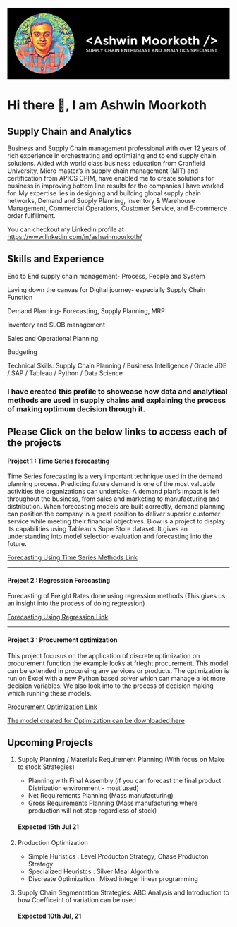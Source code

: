 ![Supply Chain and Analytics](https://github.com/ashwinmoorkoth1/ashwinmoorkoth1/blob/main/Ashwin%20(1).png)

# Hi there 👋, I am Ashwin Moorkoth
## Supply Chain and Analytics

Business and Supply Chain management professional with over 12 years of rich experience in orchestrating and optimizing end to end supply chain solutions. Aided with world class business education from Cranfield University, Micro master’s in supply chain management (MIT) and certification from APICS CPIM, have enabled me to create solutions for business in improving bottom line results for the companies I have worked for. My expertise lies in designing and building global supply chain networks, Demand and Supply Planning, Inventory & Warehouse Management, Commercial Operations, Customer Service, and E-commerce order fulfillment.

You can checkout my LinkedIn profile at https://www.linkedin.com/in/ashwinmoorkoth/

## Skills and Experience

End to End supply chain management- Process, People and System

Laying down the canvas for Digital journey- especially Supply Chain Function

Demand Planning- Forecasting, Supply Planning, MRP

Inventory and SLOB management

Sales and Operational Planning

Budgeting

Technical Skills: Supply Chain Planning  / Business Intelligence  / Oracle JDE / SAP / Tableau / Python / Data Science


### I have created this profile to showcase how data and analytical methods are used in supply chains and explaining the process of making optimum decision through it.


## Please Click on the below links to access each of the projects

####  Project 1 : Time Series forecasting
Time Series forecasting is a very important technique used in the demand planning process. Predicting future demand is one of the most valuable activities the organizations can undertake. A demand plan’s impact is felt throughout the business, from sales and marketing to manufacturing and distribution. When forecasting models are built correctly, demand planning can position the company in a great position to deliver superior customer service while meeting their financial objectives.
Blow is a project to display its capabilities using Tableau's SuperStore dataset. It gives an understanding into model selection evaluation and forecasting into the future.

[Forecasting Using Time Series Methods Link](https://github.com/ashwinmoorkoth1/Forecasting_Using_Time_Series/blob/main/Forecasting%20.ipynb)
_____

####  Project 2 : Regression Forecasting
Forecasting of Freight Rates done using regression methods (This gives us an insight into the process of doing regression)

[Forecasting Using Regression Link](https://github.com/ashwinmoorkoth1/Forecasting_Regression_FreightRates/blob/main/Forecasting%20Regression.ipynb)
_____
####  Project 3 : Procurement optimization
This project focusus on the application of discrete optimization on procurement function the example looks at frieght procurement. This model can be extended in procureing any services or products. The optimization is run on Excel with a new Python based solver which can manage a lot more decision variables.
We also look into to the process of decision making which running these models.

[Procurement Optimization Link](https://github.com/ashwinmoorkoth1/Procurement-Optimization/blob/main/Procurement%20Optimization.ipynb)

[The model created for Optimization can be downloaded here](https://github.com/ashwinmoorkoth1/Procurement-Optimization/blob/main/Tender%20New.xlsx)

## Upcoming Projects

1. Supply Planning / Materials Requirement Planning (With focus on Make to stock Strategies)
   - Planning with Final Assembly (if you can forecast the final product : Distribution environment - most used)
   - Net Requirements Planning (Mass manufacturing)
   - Gross Requirements Planning (Mass manufacturing where production will not stop regardless of stock)
   #### Expected 15th Jul 21
   
2. Production Optimization
   - Simple Huristics : Level	Producton Strategy;  Chase	Producton Strategy
   - Specialized	Heuristcs : Silver Meal Algorithm
   - Discreate Optimization : Mixed integer linear programming
   
4. Supply Chain Segmentation Strategies: ABC Analysis and Introduction to how Coefficeint of variation can be used
   #### Expected 10th Jul, 21


